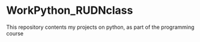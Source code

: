 # WorkPython_RUDNclass
This repository contents my projects on python, as part of the programming course
